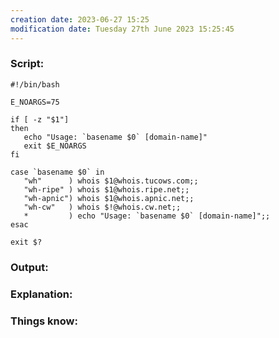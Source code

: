 ```yaml
---
creation date: 2023-06-27 15:25
modification date: Tuesday 27th June 2023 15:25:45
---
```


### Script:

```
#!/bin/bash

E_NOARGS=75

if [ -z "$1"]
then
   echo "Usage: `basename $0` [domain-name]"
   exit $E_NOARGS
fi

case `basename $0` in
   "wh"      ) whois $1@whois.tucows.com;;
   "wh-ripe" ) whois $1@whois.ripe.net;;
   "wh-apnic") whois $1@whois.apnic.net;;
   "wh-cw"   ) whois $!@whois.cw.net;;
   *         ) echo "Usage: `basename $0` [domain-name]";;
esac

exit $?
```

### Output:



### Explanation:



### Things know:
